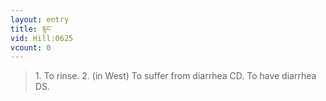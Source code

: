 ```yaml
---
layout: entry
title: རྙང་
vid: Hill:0625
vcount: 0
---
```

> 1\. To rinse\. 2\. (in West) To suffer from diarrhea CD\. To have diarrhea DS\.


